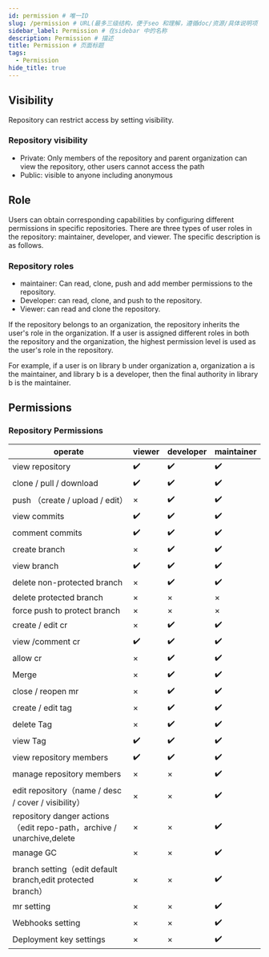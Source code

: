 ```yaml
---
id: permission # 唯一ID
slug: /permission # URL(最多三级结构，便于seo 和理解，遵循doc/资源/具体说明项 的原则)
sidebar_label: Permission # 在sidebar 中的名称
description: Permission # 描述
title: Permission # 页面标题
tags:
  - Permission
hide_title: true
---
```


## Visibility

Repository can restrict access by setting visibility.

### Repository visibility

- Private: Only members of the repository and parent organization can view the repository, other users cannot access the path
- Public: visible to anyone including anonymous

## Role

Users can obtain corresponding capabilities by configuring different permissions in specific repositories.
There are three types of user roles in the repository: maintainer, developer, and viewer. The specific description is as follows.

### Repository roles

- maintainer: Can read, clone, push and add member permissions to the repository.
- Developer: can read, clone, and push to the repository.
- Viewer: can read and clone the repository.

If the repository belongs to an organization, the repository inherits the user's role in the organization. If a user is assigned different roles in both the repository and the organization, the highest permission level is used as the user's role in the repository.

For example, if a user is on library b under organization a, organization a is the maintainer, and library b is a developer, then the final authority in library b is the maintainer.

## Permissions

### Repository Permissions

|  operate   | viewer  | developer  | maintainer  |
|  ----  | ----  |  ----  |  ----  |
| view repository  | ✔️ | ✔️   | ✔️  |
| clone / pull / download  | ✔️ | ✔️  | ✔️ |
| push （create / upload / edit）  | × | ✔️  | ✔️ |
| view commits  | ✔️ | ✔️  | ✔️ |
| comment commits  | ✔️ | ✔️  | ✔️ |
| create branch | × |  ✔️  | ✔️ |
| view branch |  ✔️ | ✔️  | ✔️ |
| delete non-protected branch  | × |  ✔️  | ✔️ |
| delete protected branch  | × | ×  | × |
| force push to protect branch  | × | ×  | × |
| create / edit cr | × |  ✔️  | ✔️ |
| view /comment cr  |  ✔️ | ✔️  | ✔️ |
| allow cr  | × |  ✔️  | ✔️ |
| Merge  | × |  ✔️  | ✔️ |
| close / reopen mr  | × |  ✔️  | ✔️ |
| create / edit tag  | × |  ✔️  | ✔️ |
| delete Tag | × |  ✔️  | ✔️ |
| view Tag  |  ✔️ | ✔️  | ✔️ |
| view repository members  |  ✔️ | ✔️  | ✔️ |
| manage repository members  | × | ×  | ✔️ |
| edit repository（name / desc / cover / visibility）  |× | ×  | ✔️ |
| repository danger actions（edit repo-path，archive / unarchive,delete  | × | ×  | ✔️ |
| manage GC | × | ×  | ✔️ |
| branch setting（edit default branch,edit protected branch）  | × | ×  | ✔️ |
| mr setting | × | ×  | ✔️ |
| Webhooks setting  | × | ×  | ✔️ |
| Deployment key settings  | × | ×  | ✔️ |
